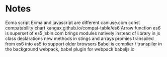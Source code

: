 # Notes
Ecma script
Ecma and javascript are different
caniuse.com
const
compatability chart kangax.github.io/compat-table/es6
Arrow function
es6 is superset of es5
jsbin.com
brings modules natively instead of library in js
class declarations
new methods in stings and arrays
promies
transpiled from es6 into es5 to support older browsers
Babel is complier / transpiler in the background
webpack, babel plugin for webpack
babeljs.io
